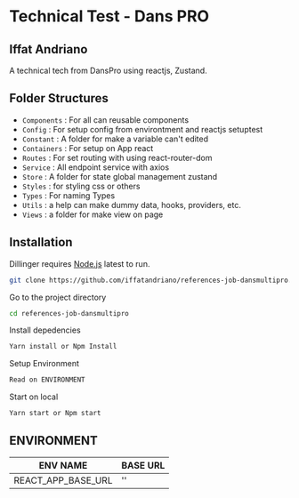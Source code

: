 # Technical Test - Dans PRO

## Iffat Andriano

A technical tech from DansPro using reactjs, Zustand.

## Folder Structures

- `Components` : For all can reusable components
- `Config` : For setup config from environtment and reactjs setuptest
- `Constant` : A folder for make a variable can't edited
- `Containers` : For setup on App react
- `Routes` : For set routing with using react-router-dom
- `Service` : All endpoint service with axios
- `Store` : A folder for state global management zustand
- `Styles` : for styling css or others
- `Types` : For naming Types
- `Utils` : a help can make dummy data, hooks, providers, etc.
- `Views` : a folder for make view on page

## Installation

Dillinger requires [Node.js](https://nodejs.org/) latest to run.

```sh
git clone https://github.com/iffatandriano/references-job-dansmultipro.git
```

Go to the project directory

```sh
cd references-job-dansmultipro
```

Install depedencies

```sh
Yarn install or Npm Install
```

Setup Environment

```sh
Read on ENVIRONMENT
```

Start on local

```
Yarn start or Npm start
```

## ENVIRONMENT

| ENV NAME                   | BASE URL                     |
| -------------------------- | ---------------------------- |
| REACT_APP_BASE_URL         | ''                           |